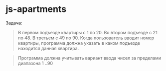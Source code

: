 # js-apartments

Задача:
> В первом подъезде квартиры с 1 по 20. Во втором подъезде с 21 по 48. В третьем с 49 по 90. 
> Когда пользователь вводит номер квартиры, программа должна указать в каком подъезде находится данная квартира.

> Программа должна учитывать вариант ввода чисел за пределами диапазона 1 ..90
